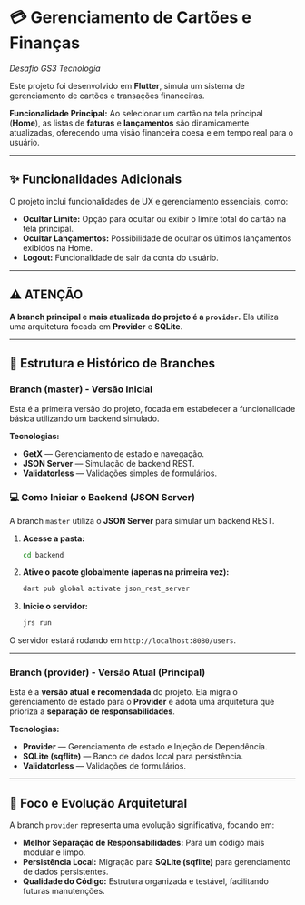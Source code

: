 # 💳 Gerenciamento de Cartões e Finanças

*Desafio GS3 Tecnologia*

Este projeto foi desenvolvido em **Flutter**, simula um sistema de gerenciamento de cartões e transações financeiras.

**Funcionalidade Principal:**
Ao selecionar um cartão na tela principal (**Home**), as listas de **faturas** e **lançamentos** são dinamicamente atualizadas, oferecendo uma visão financeira coesa e em tempo real para o usuário.

---

## ✨ Funcionalidades Adicionais

O projeto inclui funcionalidades de UX e gerenciamento essenciais, como:

* **Ocultar Limite:** Opção para ocultar ou exibir o limite total do cartão na tela principal.
* **Ocultar Lançamentos:** Possibilidade de ocultar os últimos lançamentos exibidos na Home.
* **Logout:** Funcionalidade de sair da conta do usuário.

---

## ⚠️ ATENÇÃO

**A branch principal e mais atualizada do projeto é a `provider`.** Ela utiliza uma arquitetura focada em **Provider** e **SQLite**.

---

## 🌳 Estrutura e Histórico de Branches

### Branch (master) - Versão Inicial

Esta é a primeira versão do projeto, focada em estabelecer a funcionalidade básica utilizando um backend simulado.

**Tecnologias:**
- **GetX** — Gerenciamento de estado e navegação.
- **JSON Server** — Simulação de backend REST.
- **Validatorless** — Validações simples de formulários.

### 💻 Como Iniciar o Backend (JSON Server)

A branch `master` utiliza o **JSON Server** para simular um backend REST.

1.  **Acesse a pasta:**
    ```bash
    cd backend
    ```
2.  **Ative o pacote globalmente (apenas na primeira vez):**
    ```bash
    dart pub global activate json_rest_server
    ```
3.  **Inicie o servidor:**
    ```bash
    jrs run
    ```
O servidor estará rodando em `http://localhost:8080/users`.

---

### Branch (provider) - Versão Atual (Principal)

Esta é a **versão atual e recomendada** do projeto. Ela migra o gerenciamento de estado para o **Provider** e adota uma arquitetura que prioriza a **separação de responsabilidades**.

**Tecnologias:**
- **Provider** — Gerenciamento de estado e Injeção de Dependência.
- **SQLite (sqflite)** — Banco de dados local para persistência.
- **Validatorless** — Validações de formulários.

---

## 🚀 Foco e Evolução Arquitetural

A branch `provider` representa uma evolução significativa, focando em:

* **Melhor Separação de Responsabilidades:** Para um código mais modular e limpo.
* **Persistência Local:** Migração para **SQLite (sqflite)** para gerenciamento de dados persistentes.
* **Qualidade do Código:** Estrutura organizada e testável, facilitando futuras manutenções.
